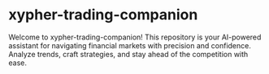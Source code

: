 # xypher-trading-companion
Welcome to xypher-trading-companion! This repository is your AI-powered assistant for navigating financial markets with precision and confidence. Analyze trends, craft strategies, and stay ahead of the competition with ease.
